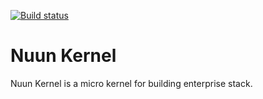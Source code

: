 [![Build status](https://travis-ci.org/nuun-io/kernel.svg?branch=master)](https://travis-ci.org/nuun-io/kernel)



Nuun Kernel
===========

Nuun Kernel is a micro kernel for building enterprise stack.

